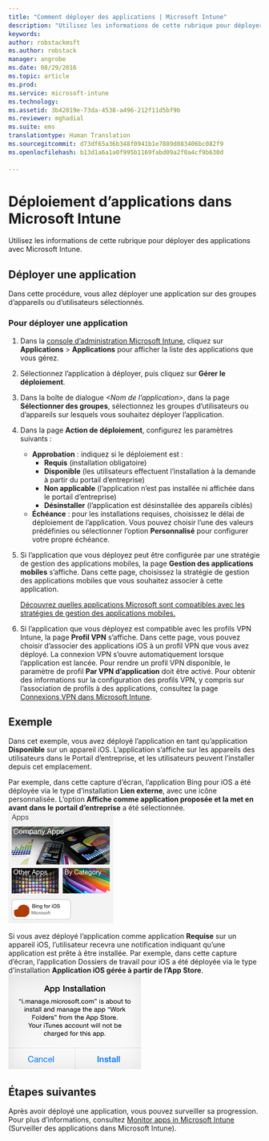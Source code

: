 ```yaml
---
title: "Comment déployer des applications | Microsoft Intune"
description: "Utilisez les informations de cette rubrique pour déployer des applications avec Microsoft Intune."
keywords: 
author: robstackmsft
ms.author: robstack
manager: angrobe
ms.date: 08/29/2016
ms.topic: article
ms.prod: 
ms.service: microsoft-intune
ms.technology: 
ms.assetid: 3b42019e-73da-4538-a496-212f11d5bf9b
ms.reviewer: mghadial
ms.suite: ems
translationtype: Human Translation
ms.sourcegitcommit: d73df65a36b348f0941b1e7889d083406bc082f9
ms.openlocfilehash: b13d1a6a1a0f995b1169fabd09a2f0a4cf9b630d

---
```

# <a name="deploy-apps-in-microsoft-intune"></a>Déploiement d’applications dans Microsoft Intune

Utilisez les informations de cette rubrique pour déployer des applications avec Microsoft Intune.


## <a name="deploy-an-app"></a>Déployer une application
Dans cette procédure, vous allez déployer une application sur des groupes d’appareils ou d’utilisateurs sélectionnés.

### <a name="to-deploy-an-app"></a>Pour déployer une application

1. Dans la [console d’administration Microsoft Intune](https://manage.microsoft.com), cliquez sur **Applications** &gt; **Applications** pour afficher la liste des applications que vous gérez.

2.  Sélectionnez l’application à déployer, puis cliquez sur **Gérer le déploiement**.

3.  Dans la boîte de dialogue *&lt;Nom de l’application&gt;*, dans la page **Sélectionner des groupes**, sélectionnez les groupes d’utilisateurs ou d’appareils sur lesquels vous souhaitez déployer l’application.

4.  Dans la page **Action de déploiement**, configurez les paramètres suivants :

    - **Approbation** : indiquez si le déploiement est :
        - **Requis** (installation obligatoire)
        - **Disponible** (les utilisateurs effectuent l’installation à la demande à partir du portail d’entreprise)
        - **Non applicable** (l’application n’est pas installée ni affichée dans le portail d’entreprise)
        - **Désinstaller** (l’application est désinstallée des appareils ciblés)
    - **Échéance** : pour les installations requises, choisissez le délai de déploiement de l’application. Vous pouvez choisir l’une des valeurs prédéfinies ou sélectionner l’option **Personnalisé** pour configurer votre propre échéance.

5. Si l’application que vous déployez peut être configurée par une stratégie de gestion des applications mobiles, la page **Gestion des applications mobiles** s’affiche. Dans cette page, choisissez la stratégie de gestion des applications mobiles que vous souhaitez associer à cette application.

    [Découvrez quelles applications Microsoft sont compatibles avec les stratégies de gestion des applications mobiles.](https://www.microsoft.com/en-us/server-cloud/products/microsoft-intune/partners.aspx)

6. Si l’application que vous déployez est compatible avec les profils VPN Intune, la page **Profil VPN** s’affiche. Dans cette page, vous pouvez choisir d’associer des applications iOS à un profil VPN que vous avez déployé. La connexion VPN s’ouvre automatiquement lorsque l’application est lancée. Pour rendre un profil VPN disponible, le paramètre de profil **Par VPN d’application** doit être activé.
 Pour obtenir des informations sur la configuration des profils VPN, y compris sur l’association de profils à des applications, consultez la page [Connexions VPN dans Microsoft Intune](vpn-connections-in-microsoft-intune.md).

<!---
>[!TIP]
>If an end user previously installed an iOS app and you now deploy it with a deployment action of **Available**, Intune will automatically begin to manage that app with no further action required by you, or the end-user.
--->

## <a name="example"></a>Exemple

Dans cet exemple, vous avez déployé l’application en tant qu’application **Disponible** sur un appareil iOS.
L’application s’affiche sur les appareils des utilisateurs dans le Portail d’entreprise, et les utilisateurs peuvent l’installer depuis cet emplacement.

Par exemple, dans cette capture d’écran, l’application Bing pour iOS a été déployée via le type d’installation **Lien externe**, avec une icône personnalisée. L’option **Affiche comme application proposée et la met en avant dans le portail d’entreprise** a été sélectionnée.  
![Application disponible iOS](./media/available-install-on-iOS.png)

Si vous avez déployé l’application comme application **Requise** sur un appareil iOS, l’utilisateur recevra une notification indiquant qu’une application est prête à être installée. Par exemple, dans cette capture d’écran, l’application Dossiers de travail pour iOS a été déployée via le type d’installation **Application iOS gérée à partir de l’App Store**.  
![Application requise iOS](./media/iOS-Required-install.PNG)

## <a name="next-steps"></a>Étapes suivantes

Après avoir déployé une application, vous pouvez surveiller sa progression. Pour plus d’informations, consultez [Monitor apps in Microsoft Intune](monitor-apps-in-microsoft-intune.md) (Surveiller des applications dans Microsoft Intune).



<!--HONumber=Nov16_HO2-->


